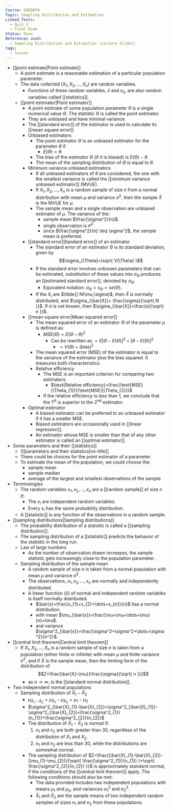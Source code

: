 ```yaml
---
Course: ENGDATA
Topic: Sampling Distribution and Estimation
Linked_Tests:
  - Quiz 2
  - Final Exam
Status: Done
References used:
  - Sampling Distribution and Estimation (Lecture Slides)
tags:
  - lesson
---
```


- [[point estimate|Point estimate]]
	- A point estimate is a reasonable estimation of a particular population parameter.
	- The data collected ($X_{1},X_{2},\dots,X_{n}$) are random variables.
		- Functions of these random variables, $\bar{x}$ and $s_{2}$, are also random variables called [[statistics]].
	- [[point estimator|Point estimator]]
		- A point estimate of some population parameter $\theta$ is a single numerical value $\Theta$. The statistic $\Theta$ is called the point estimator.
		- They are unbiased and have minimal variance.
		- The [[standard error]] of the estimator is used to calculate its [[mean square error]]
		- Unbiased estimators
			- The point estimator $\Theta$ is an unbiased estimator for the parameter $\theta$ if:
				- $E(\Theta)=\theta$.
			- The bias of the estimator $\Theta$ (if it is biased) is $E(\Theta)-\theta$.
			- The mean of the sampling distribution of $\Theta$ is equal to $\theta$.
		- Minimum variance unbiased estimators
			- If all unbiased estimators of $\theta$ are considered, the one with the smallest variance is called the [[minimum variance unbiased estimator]] (MVUE).
			- If $X_{1},X_{2},\dots,X_{n}$ is a random sample of size $n$ from a normal distribution with mean $\mu$ and variance $\sigma^2$, then the sample $\bar{X}$ is the MVUE for $\mu$.
			- The sample mean and a single observation are unbiased estimator of $\mu$. The variance of the:
				- sample mean $\frac{\sigma^2}{n}$.
				- single observation is $\sigma^2$
				- since $\frac{\sigma^2}{n} \leq \sigma^2$, the sample mean is preferred.
		- [[standard error|Standard error]] of an estimator
			- The standard error of an estimator $\Theta$ is its standard deviation, given by $$\sigma_{\Theta}=\sqrt{ V(\Theta) }$$
			- If the standard error involves unknown parameters that can be estimated, substitution of these values into $\sigma_\Theta$ produces an [[estimated standard error]], denoted by $\sigma_{\Theta}$.
				- Equivalent notation: $\sigma_{\Theta}=s_{\Theta}=se(\Theta)$.
			- If the $X_{i}$ are $\tilde{} N(\mu,\sigma)$, then $\bar{X}$ is normally distributed, and $\sigma_{\bar{X}}= \frac{\sigma}{\sqrt{ N }}$. If $\sigma$ is not known, then $\sigma_{\bar{X}}=\frac{s}{\sqrt{ n }}$.
		- [[mean square error|Mean squared error]]
			- The mean squared error of an estimator $\Theta$ of the parameter $\mu$ is defined as:
				- $MSE(\Theta)=E(\Theta-\theta)^2$
					- Can be rewritten as $=E[\Theta-E(\Theta)]^2+[\theta-E(\Theta)]^2$
						- $=V(\Theta)+(\text{bias})^2$
			- The mean squared error (MSE) of the estimator is equal to the variance of the estimator plus the bias squared. It measures both characteristics.
			- Relative efficiency
				- The MSE is an important criterion for comparing two estimators.
					- $\text{Relative efficiency}=\frac{\text{MSE}(\Theta_{1})}{\text{MSE}(\Theta_{2})}$
				- If the relative efficiency is less than 1, we conclude that the $1^{\text{st}}$ is superior to the $2^{\text{nd}}$ estimator.
		- Optimal estimator
			- A biased estimator can be preferred to an unbiased estimator if it has a smaller MSE.
			- Biased estimators are occasionally used in [[linear regression]].
			- An estimator whose MSE is smaller than that of any other estimator is called an [[optimal estimator]].
- Some parameters and their [[statistics]]
	- ![[parameters and their statistics|no-title]]
	- There could be choices for the point estimator of a parameter.
	- To estimate the mean of the population, we could choose the:
		- sample mean
		- sample median
		- average of the largest and smallest observations of the sample
- Terminologies
	- The random variables $x_{1},x_{2},\dots,x_{n}$ are a [[random sample]] of size $n$ if:
		- The $x_{i}$ are independent random variables.
		- Every $x_{i}$ has the same probability distribution.
	- A [[statistic]] is any function of the observations in a random sample.
- [[sampling distributions|Sampling distributions]]
	- The probability distribution of a statistic is called a [[sampling distribution]].
	- The sampling distribution of a [[statistic]] predicts the behavior of the statistic in the long run.
	- Law of large numbers
		- As the number of observation drawn increases, the sample statistic gets increasingly close to the population parameter.
	- Sampling distribution of the sample mean
		- A random sample of size $n$ is taken from a normal population with mean $\mu$ and variance $\sigma^2$.
		- The observations, $x_{1},x_{2},\dots,x_{n}$ are normally and independently distributed.
		- A linear function ($\bar{x}$) of normal and independent random variables is itself normally distributed.
			- $\bar{x}=\frac{x_{1}+x_{2}+\dots+x_{n}}{n}$ has a normal distribution.
			- with mean $\mu_{\bar{x}}=\frac{\mu+\mu+\dots+\mu}{n}=\mu$.
			- and variance $\sigma^2_{\bar{x}}=\frac{\sigma^2+\sigma^2+\dots+\sigma^2}{n^2}$.
- [[central limit theorem|Central limit theorem]]
	- If $X_{1},X_{2},\dots,X_{n}$ is a random sample of size $n$ is taken from a population (either finite or infinite) with mean $\mu$ and finite variance $\sigma^2$, and if $\bar{X}$ is the sample mean, then the limiting form of the distribution of $$Z=\frac{\bar{X}-\mu}{\frac{\sigma}{\sqrt{ n }}}$$
		- as $n\to \infty$, is the [[standard normal distribution]].
- Two independent normal populations
	- Sampling distribution of $\bar{X}_{1}-\bar{X}_{2}$
		- $\mu_{\bar{X}_{1}-\bar{X}_{2}}=\mu_{\bar{X}_{1}}-\mu_{\bar{X}_{2}}=\mu_{1}-\mu_{2}$
		- $\sigma^2_{\bar{X}_{1}-\bar{X}_{2}}=\sigma^2_{\bar{X}_{1}}-\sigma^2_{\bar{X}_{2}}=\frac{\sigma^2_{1}}{n_{1}}+\frac{\sigma^2_{2}}{n_{2}}$
		- The distribution of $\bar{X}_{1}-\bar{X}_{2}$ is normal if:
			1. $n_{1}$ and $n_{2}$ are both greater than 30, regardless of the distribution of $X_{1}$ and $X_{2}$.
			2. $n_{1}$ and $n_{2}$ are less than 30, while the distributions are somewhat normal.
		- The sampling distribution of $Z=\frac{(\bar{X}_{1}-\bar{X}_{2})-(\mu_{1}-\mu_{2})}{\sqrt{ \frac{\sigma^2_{1}}{n_{1}} }+\sqrt{ \frac{\sigma^2_{2}}{n_{2}} }}$ is approximately standard normal, if the conditions of the [[central limit theorem]] apply. The following conditions should also be met:
			- The data provided includes two independent populations with means $\mu_{1}$ and $\mu_{2}$, and variances $\sigma^2_{1}$ and $\sigma^2_{2}$.
			- $\bar{X}_{1}$ and $\bar{X}_{2}$ are the sample means of two independent random samples of sizes $n_{1}$ and $n_{2}$ from these populations.